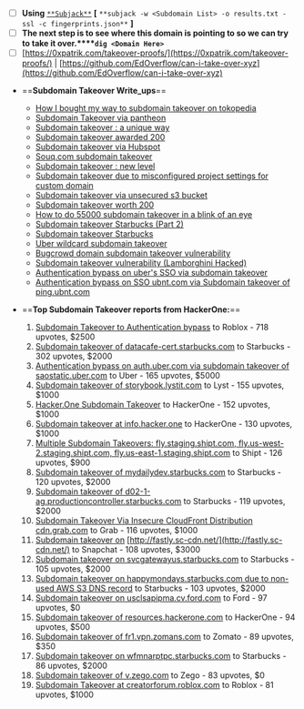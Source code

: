 - [ ] **Using** [`**Subjack**`](https://github.com/haccer/subjack) [](https://github.com/haccer/subjack)**[** `**subjack -w <Subdomain List> -o results.txt -ssl -c fingerprints.json**` **]**
- [ ] **The next step is to see where this domain is pointing to so we can try to take it over.****`dig <Domain Here>`**
- [ ] [https://0xpatrik.com/takeover-proofs/](https://0xpatrik.com/takeover-proofs/) | [https://github.com/EdOverflow/can-i-take-over-xyz](https://github.com/EdOverflow/can-i-take-over-xyz)

- ==**Subdomain Takeover Write_ups**==
    
    - [How I bought my way to subdomain takeover on tokopedia](https://medium.com/bugbountywriteup/how-i-bought-my-way-to-subdomain-takeover-on-tokopedia-8c6697c85b4d)
    - [Subdomain Takeover via pantheon](https://smaranchand.com.np/2019/12/subdomain-takeover-via-pantheon/)
    - [Subdomain takeover : a unique way](https://www.mohamedharon.com/2019/11/subdomain-takeover-via.html)
    - [Subdomain takeover awarded 200](https://medium.com/@friendly_/subdomain-takeover-awarded-200-8296f4abe1b0)
    - [Subdomain takeover via Hubspot](https://www.mohamedharon.com/2019/02/subdomain-takeover-via-hubspot.html)
    - [Souq.com subdomain takeover](https://www.mohamedharon.com/2019/02/souqcom-subdomain-takeover-via.html)
    - [Subdomain takeover : new level](https://medium.com/bugbountywriteup/subdomain-takeover-new-level-43f88b55e0b2)
    - [Subdomain takeover due to misconfigured project settings for custom domain](https://medium.com/@prial261/subdomain-takeover-dew-to-missconfigured-project-settings-for-custom-domain-46e90e702969)
    - [Subdomain takeover via unsecured s3 bucket](https://blog.securitybreached.org/2018/09/24/subdomain-takeover-via-unsecured-s3-bucket/)
    - [Subdomain takeover worth 200](https://medium.com/@alirazzaq/subdomain-takeover-worth-200-ed73f0a58ffe)
    - [How to do 55000 subdomain takeover in a blink of an eye](https://medium.com/@thebuckhacker/how-to-do-55-000-subdomain-takeover-in-a-blink-of-an-eye-a94954c3fc75)
    - [Subdomain takeover Starbucks (Part 2)](https://0xpatrik.com/subdomain-takeover-starbucks-ii/)
    - [Subdomain takeover Starbucks](https://0xpatrik.com/subdomain-takeover-starbucks/)
    - [Uber wildcard subdomain takeover](https://blog.securitybreached.org/2017/11/20/uber-wildcard-subdomain-takeover)
    - [Bugcrowd domain subdomain takeover vulnerability](https://blog.securitybreached.org/2017/10/10/bugcrowds-domain-subdomain-takeover-vulnerability)
    - [Subdomain takeover vulnerability (Lamborghini Hacked)](https://blog.securitybreached.org/2017/10/10/subdomain-takeover-lamborghini-hacked/)
    - [Authentication bypass on uber's SSO via subdomain takeover](https://www.arneswinnen.net/2017/06/authentication-bypass-on-ubers-sso-via-subdomain-takeover/)
    - [Authentication bypass on SSO ubnt.com via Subdomain takeover of ping.ubnt.com](https://www.arneswinnen.net/2016/11/authentication-bypass-on-sso-ubnt-com-via-subdomain-takeover-of-ping-ubnt-com/)
    
- ==**Top Subdomain Takeover reports from HackerOne:**==
    
    1. [Subdomain Takeover to Authentication bypass](https://hackerone.com/reports/335330) to Roblox - 718 upvotes, $2500
    2. [Subdomain takeover of datacafe-cert.starbucks.com](https://hackerone.com/reports/665398) to Starbucks - 302 upvotes, $2000
    3. [Authentication bypass on auth.uber.com via subdomain takeover of saostatic.uber.com](https://hackerone.com/reports/219205) to Uber - 165 upvotes, $5000
    4. [Subdomain takeover of storybook.lystit.com](https://hackerone.com/reports/779442) to Lyst - 155 upvotes, $1000
    5. [Hacker.One Subdomain Takeover](https://hackerone.com/reports/159156) to HackerOne - 152 upvotes, $1000
    6. [Subdomain takeover at info.hacker.one](https://hackerone.com/reports/202767) to HackerOne - 130 upvotes, $1000
    7. [Multiple Subdomain Takeovers: fly.staging.shipt.com, fly.us-west-2.staging.shipt.com, fly.us-east-1.staging.shipt.com](https://hackerone.com/reports/576857) to Shipt - 126 upvotes, $900
    8. [Subdomain takeover of mydailydev.starbucks.com](https://hackerone.com/reports/570651) to Starbucks - 120 upvotes, $2000
    9. [Subdomain takeover of d02-1-ag.productioncontroller.starbucks.com](https://hackerone.com/reports/661751) to Starbucks - 119 upvotes, $2000
    10. [Subdomain Takeover Via Insecure CloudFront Distribution cdn.grab.com](https://hackerone.com/reports/352869) to Grab - 116 upvotes, $1000
    11. [Subdomain takeover on](https://hackerone.com/reports/154425) [http://fastly.sc-cdn.net/](http://fastly.sc-cdn.net/) to Snapchat - 108 upvotes, $3000
    12. [Subdomain takeover on svcgatewayus.starbucks.com](https://hackerone.com/reports/325336) to Starbucks - 105 upvotes, $2000
    13. [Subdomain takeover on happymondays.starbucks.com due to non-used AWS S3 DNS record](https://hackerone.com/reports/186766) to Starbucks - 103 upvotes, $2000
    14. [Subdomain takeover on usclsapipma.cv.ford.com](https://hackerone.com/reports/484420) to Ford - 97 upvotes, $0
    15. [Subdomain takeover of resources.hackerone.com](https://hackerone.com/reports/863551) to HackerOne - 94 upvotes, $500
    16. [Subdomain takeover of fr1.vpn.zomans.com](https://hackerone.com/reports/1182864) to Zomato - 89 upvotes, $350
    17. [Subdomain takeover on wfmnarptpc.starbucks.com](https://hackerone.com/reports/388622) to Starbucks - 86 upvotes, $2000
    18. [Subdomain takeover of v.zego.com](https://hackerone.com/reports/1180697) to Zego - 83 upvotes, $0
    19. [Subdomain Takeover at creatorforum.roblox.com](https://hackerone.com/reports/264494) to Roblox - 81 upvotes, $1000